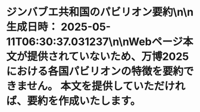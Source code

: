 # ジンバブエ共和国のパビリオン要約\n\n**生成日時：** 2025-05-11T06:30:37.031237\n\nWebページ本文が提供されていないため、万博2025における各国パビリオンの特徴を要約できません。  本文を提供していただければ、要約を作成いたします。